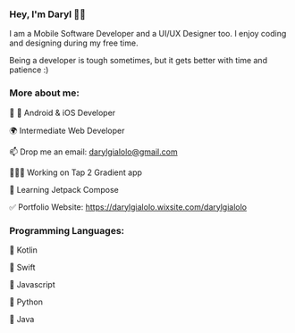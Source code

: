 ### Hey, I'm Daryl 🤚🏼

I am a Mobile Software Developer and a UI/UX Designer too. I enjoy coding and designing during my free time.

Being a developer is tough sometimes, but it gets better with time and patience :)


### More about me:
🤖 🍎 Android & iOS Developer

🌍 Intermediate Web Developer

📫 Drop me an email: darylgialolo@gmail.com

👨🏼‍💻 Working on Tap 2 Gradient app

📖 Learning Jetpack Compose

✅ Portfolio Website: https://darylgialolo.wixsite.com/darylgialolo


### Programming Languages:
🥇 Kotlin

🥈 Swift

🥉 Javascript

🐍 Python

💾 Java

